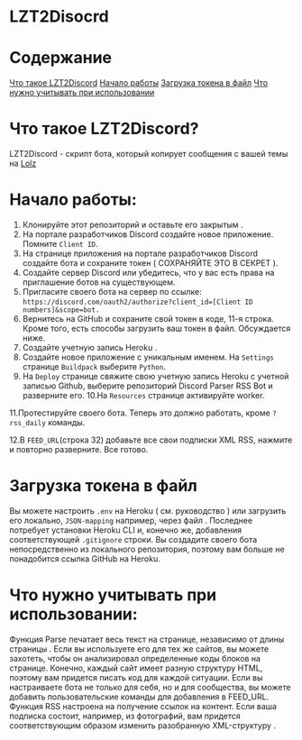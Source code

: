 # LZT2Disocrd
# Содержание
[Что такое LZT2Discord](https://github.com/nordbearbotdev/LZT2Disocrd/blob/main/README.md#%D1%87%D1%82%D0%BE-%D1%82%D0%B0%D0%BA%D0%BE%D0%B5-lzt2discord)
[Начало работы]()
[Загрузка токена в файл]()
[Что нужно учитывать при использовании]()
# Что такое LZT2Discord?
LZT2Discord - скрипт бота, который копирует сообщения с вашей темы на [Lolz](https://lolz.huru)

# Начало работы:
1. Клонируйте этот репозиторий и оставьте его закрытым .
2. На портале разработчиков Discord создайте новое приложение. Помните `Client ID`.
3. На странице приложения на портале разработчиков Discord создайте бота и сохраните токен ( СОХРАНЯЙТЕ ЭТО В СЕКРЕТ ).
4. Создайте сервер Discord или убедитесь, что у вас есть права на приглашение ботов на существующем.
5. Пригласите своего бота на сервер по ссылке: `https://discord.com/oauth2/authorize?client_id=[Client ID numbers]&scope=bot.`
6. Вернитесь на GitHub и сохраните свой токен в коде, 11-я строка. Кроме того, есть способы загрузить ваш токен в файл. Обсуждается ниже.
7. Создайте учетную запись Heroku .
8. Создайте новое приложение с уникальным именем. На `Settings` странице `Buildpack` выберите `Python`.
9. На `Deploy` странице свяжите свою учетную запись Heroku с учетной записью Github, выберите репозиторий Discord Parser RSS Bot и разверните его.
10.На `Resources` странице активируйте worker.

11.Протестируйте своего бота. Теперь это должно работать, кроме `?rss_daily` команды.

12.В `FEED_URL`(строка 32) добавьте все свои подписки XML RSS, нажмите и повторно разверните. Все готово.

# Загрузка токена в файл
Вы можете настроить `.env` на Heroku ( см. руководство ) или загрузить его локально, `JSON-mapping` например, через файл . Последнее потребует установки Heroku CLI и, конечно же, добавления соответствующей `.gitignore` строки. Вы создадите своего бота непосредственно из локального репозитория, поэтому вам больше не понадобится ссылка GitHub на Heroku.

# Что нужно учитывать при использовании:
Функция Parse печатает весь текст на странице, независимо от длины страницы . Если вы используете его для тех же сайтов, вы можете захотеть, чтобы он анализировал определенные коды блоков на странице. Конечно, каждый сайт имеет разную структуру HTML, поэтому вам придется писать код для каждой ситуации.
Если вы настраиваете бота не только для себя, но и для сообщества, вы можете добавить пользовательские команды для добавления в FEED_URL.
Функция RSS настроена на получение ссылок на контент. Если ваша подписка состоит, например, из фотографий, вам придется соответствующим образом изменить разобранную XML-структуру .
